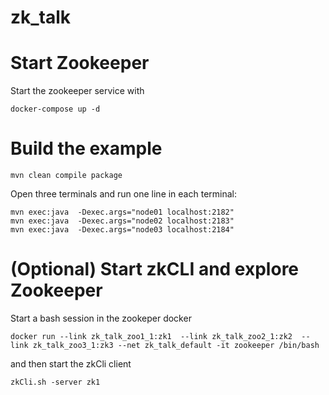 # zk_talk

Start Zookeeper
================

Start the zookeeper service with 
```
docker-compose up -d
```


Build the example
===================

```
mvn clean compile package
```

Open three terminals and run one line in each terminal: 

```
mvn exec:java  -Dexec.args="node01 localhost:2182"
mvn exec:java  -Dexec.args="node02 localhost:2183"
mvn exec:java  -Dexec.args="node03 localhost:2184"
```

(Optional) Start zkCLI and explore Zookeeper 
==============================================

Start a bash session in the zookeper docker

```
docker run --link zk_talk_zoo1_1:zk1  --link zk_talk_zoo2_1:zk2  --link zk_talk_zoo3_1:zk3 --net zk_talk_default -it zookeeper /bin/bash
```

and then start the zkCli client
```
zkCli.sh -server zk1
